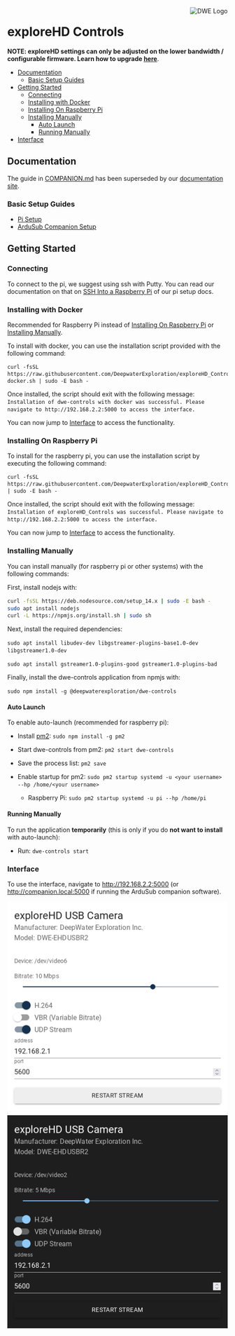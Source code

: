 <a href="https://exploredeepwater.com/">
    <img src="https://docs.exploredeepwater.com/_static/dwe_transparent.png" alt="DWE Logo" title="DeepWater Exploration" align="right" height="60" />
</a>

# exploreHD Controls

**NOTE: exploreHD settings can only be adjusted on the lower bandwidth / configurable firmware. Learn how to upgrade [here](https://docs.exploredeepwater.com/software/firmware.html)**.

- [Documentation](#documentation)
    - [Basic Setup Guides](#basic-setup-guides)
- [Getting Started](#getting-started)
    - [Connecting](#connecting)
    - [Installing with Docker](#installing-with-docker)
    - [Installing On Raspberry Pi](#installing-on-raspberry-pi)
    - [Installing Manually](#installing-manually)
        - [Auto Launch](#auto-launch)
        - [Running Manually](#running-manually)
- [Interface](#interface)

## Documentation

The guide in [COMPANION.md](./COMPANION.md) has been superseded by our [documentation site](https://docs.exploredeepwater.com/).

### Basic Setup Guides
- [Pi Setup](https://docs.exploredeepwater.com/guides/pi_setup.html)
- [ArduSub Companion Setup](https://docs.exploredeepwater.com/guides/ardusub_companion.html)

## Getting Started

### Connecting

To connect to the pi, we suggest using ssh with Putty. You can read our documentation on that on [SSH Into a Raspberry Pi](https://docs.exploredeepwater.com/guides/ssh_into_pi.html) of our pi setup docs.

### Installing with Docker

Recommended for Raspberry Pi instead of [Installing On Raspberry Pi](#installing-on-raspberry-pi) or [Installing Manually](#installing-manually).

To install with docker, you can use the installation script provided with the following command:
```
curl -fsSL https://raw.githubusercontent.com/DeepwaterExploration/exploreHD_Controls/main/scripts/install-docker.sh | sudo -E bash -
```

Once installed, the script should exit with the following message:
`Installation of dwe-controls with docker was successful. Please navigate to http://192.168.2.2:5000 to access the interface.`

You can now jump to [Interface](#interface) to access the functionality.

### Installing On Raspberry Pi

To install for the raspberry pi, you can use the installation script by executing the following command:
```
curl -fsSL https://raw.githubusercontent.com/DeepwaterExploration/exploreHD_Controls/main/scripts/install.sh | sudo -E bash -
```

Once installed, the script should exit with the following message:
`Installation of exploreHD_Controls was successful. Please navigate to http://192.168.2.2:5000 to access the interface.`

You can now jump to [Interface](#interface) to access the functionality.

### Installing Manually

You can install manually (for raspberry pi or other systems) with the following commands:

First, install nodejs with:
```sh
curl -fsSL https://deb.nodesource.com/setup_14.x | sudo -E bash -
sudo apt install nodejs
curl -L https://npmjs.org/install.sh | sudo sh
```

Next, install the required dependencies:

`sudo apt install libudev-dev libgstreamer-plugins-base1.0-dev libgstreamer1.0-dev`

`sudo apt install gstreamer1.0-plugins-good gstreamer1.0-plugins-bad`

Finally, install the dwe-controls application from npmjs with:

`sudo npm install -g @deepwaterexploration/dwe-controls`

#### Auto Launch

To enable auto-launch (recommended for raspberry pi):

- Install [pm2](https://www.npmjs.com/package/pm2):
`sudo npm install -g pm2`

- Start dwe-controls from pm2:
`pm2 start dwe-controls`

- Save the process list:
`pm2 save`

- Enable startup for pm2: `sudo pm2 startup systemd -u <your username> --hp /home/<your username>`
    - Raspberry Pi: `sudo pm2 startup systemd -u pi --hp /home/pi`

#### Running Manually
To run the application **temporarily** (this is only if you do **not want to install** with auto-launch):

- Run: `dwe-controls start`

### **Interface**
To use the interface, navigate to <http://192.168.2.2:5000> (or <http://companion.local:5000> if running the ArduSub companion software).

![driverui](./images/driverui.png#gh-light-mode-only)
![driverui](./images/driverui-dark.png#gh-dark-mode-only)
